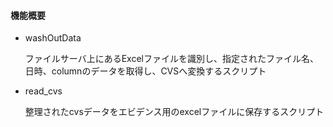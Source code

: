 #### 機能概要

- washOutData 

  ファイルサーバ上にあるExcelファイルを識別し、指定されたファイル名、日時、columnのデータを取得し、CVSへ変換するスクリプト

- read_cvs

  整理されたcvsデータをエビデンス用のexcelファイルに保存するスクリプト
